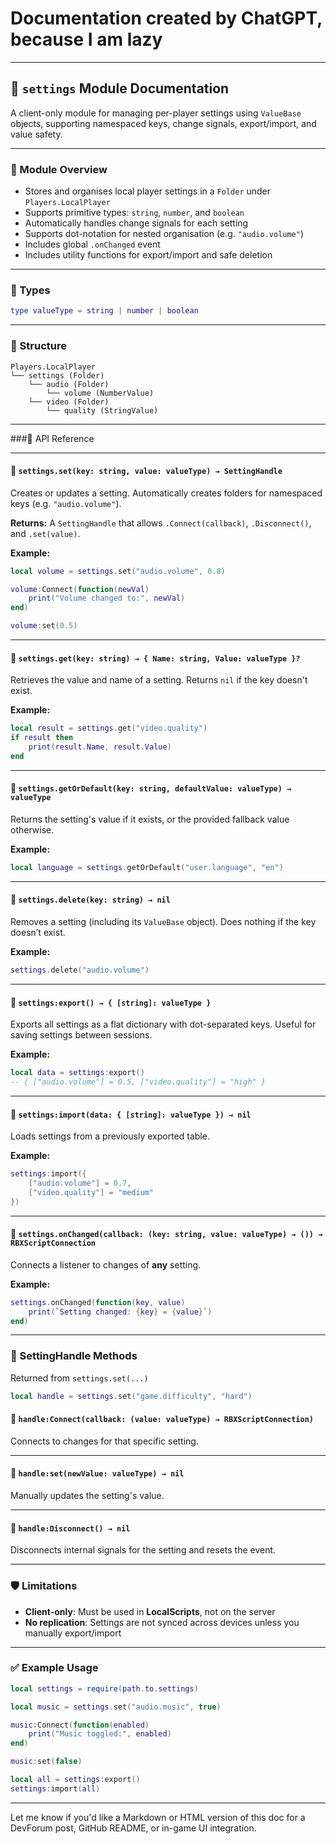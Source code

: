 # Documentation created by ChatGPT, because I am lazy

---

## 📘 `settings` Module Documentation

A client-only module for managing per-player settings using `ValueBase` objects, supporting namespaced keys, change signals, export/import, and value safety.

---

### 🔧 Module Overview

* Stores and organises local player settings in a `Folder` under `Players.LocalPlayer`
* Supports primitive types: `string`, `number`, and `boolean`
* Automatically handles change signals for each setting
* Supports dot-notation for nested organisation (e.g. `"audio.volume"`)
* Includes global `.onChanged` event
* Includes utility functions for export/import and safe deletion

---

### 🧩 Types

```lua
type valueType = string | number | boolean
```

---

### 📂 Structure

```
Players.LocalPlayer
└── settings (Folder)
    └── audio (Folder)
        └── volume (NumberValue)
    └── video (Folder)
        └── quality (StringValue)
```

---

###📘 API Reference

---

#### 🔹 `settings.set(key: string, value: valueType) → SettingHandle`

Creates or updates a setting. Automatically creates folders for namespaced keys (e.g. `"audio.volume"`).

**Returns:**
A `SettingHandle` that allows `.Connect(callback)`, `.Disconnect()`, and `.set(value)`.

**Example:**

```lua
local volume = settings.set("audio.volume", 0.8)

volume:Connect(function(newVal)
	print("Volume changed to:", newVal)
end)

volume:set(0.5)
```

---

#### 🔹 `settings.get(key: string) → { Name: string, Value: valueType }?`

Retrieves the value and name of a setting. Returns `nil` if the key doesn't exist.

**Example:**

```lua
local result = settings.get("video.quality")
if result then
	print(result.Name, result.Value)
end
```

---

#### 🔹 `settings.getOrDefault(key: string, defaultValue: valueType) → valueType`

Returns the setting's value if it exists, or the provided fallback value otherwise.

**Example:**

```lua
local language = settings.getOrDefault("user.language", "en")
```

---

#### 🔹 `settings.delete(key: string) → nil`

Removes a setting (including its `ValueBase` object). Does nothing if the key doesn’t exist.

**Example:**

```lua
settings.delete("audio.volume")
```

---

#### 🔹 `settings:export() → { [string]: valueType }`

Exports all settings as a flat dictionary with dot-separated keys. Useful for saving settings between sessions.

**Example:**

```lua
local data = settings:export()
-- { ["audio.volume"] = 0.5, ["video.quality"] = "high" }
```

---

#### 🔹 `settings:import(data: { [string]: valueType }) → nil`

Loads settings from a previously exported table.

**Example:**

```lua
settings:import({
	["audio.volume"] = 0.7,
	["video.quality"] = "medium"
})
```

---

#### 🔹 `settings.onChanged(callback: (key: string, value: valueType) → ()) → RBXScriptConnection`

Connects a listener to changes of **any** setting.

**Example:**

```lua
settings.onChanged(function(key, value)
	print(`Setting changed: {key} = {value}`)
end)
```

---

### 🧪 SettingHandle Methods

Returned from `settings.set(...)`

```lua
local handle = settings.set("game.difficulty", "hard")
```

#### 🔸 `handle:Connect(callback: (value: valueType) → RBXScriptConnection)`

Connects to changes for that specific setting.

---

#### 🔸 `handle:set(newValue: valueType) → nil`

Manually updates the setting's value.

---

#### 🔸 `handle:Disconnect() → nil`

Disconnects internal signals for the setting and resets the event.

---

### 🛡️ Limitations

* **Client-only**: Must be used in **LocalScripts**, not on the server
* **No replication**: Settings are not synced across devices unless you manually export/import

---

### ✅ Example Usage

```lua
local settings = require(path.to.settings)

local music = settings.set("audio.music", true)

music:Connect(function(enabled)
	print("Music toggled:", enabled)
end)

music:set(false)

local all = settings:export()
settings:import(all)
```

---

Let me know if you'd like a Markdown or HTML version of this doc for a DevForum post, GitHub README, or in-game UI integration.
